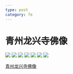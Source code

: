 ```yaml
---
type: post
category: fe
---
```

# 青州龙兴寺佛像

![](https://ws1.sinaimg.cn/large/89d0a2e1ly1ftwvvqixp1j20s00s075c.jpg)
![](https://ws1.sinaimg.cn/large/89d0a2e1ly1ftwvvqlalej20s00s0q4t.jpg)
![](https://ws1.sinaimg.cn/large/89d0a2e1ly1ftwvvqnaclj20s00s0n0c.jpg)
![](https://ws1.sinaimg.cn/large/89d0a2e1ly1ftwvvqlgxqj20s00s0q4z.jpg)
![](https://ws1.sinaimg.cn/large/89d0a2e1ly1ftwvvqkpsmj20s00s0jsu.jpg)
![](https://ws1.sinaimg.cn/large/89d0a2e1ly1ftwvvqjtz4j20qv0qvq3s.jpg)
![](https://ws1.sinaimg.cn/large/89d0a2e1ly1ftwvvqo052j20s00s0dhq.jpg)

[青州龙兴寺佛像](https://www.bilibili.com/video/av27132963)
